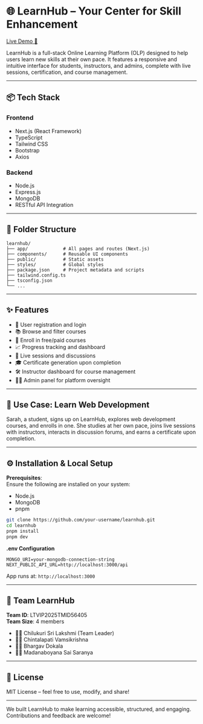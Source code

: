 # 🌐 LearnHub – Your Center for Skill Enhancement

[Live Demo 🚀](https://learnhubrce.vercel.app)

LearnHub is a full-stack Online Learning Platform (OLP) designed to help users learn new skills at their own pace. It features a responsive and intuitive interface for students, instructors, and admins, complete with live sessions, certification, and course management.

---

## 📦 Tech Stack

### Frontend
- Next.js (React Framework)
- TypeScript
- Tailwind CSS
- Bootstrap
- Axios

### Backend
- Node.js
- Express.js
- MongoDB
- RESTful API Integration

---

## 📁 Folder Structure

```
learnhub/
├── app/             # All pages and routes (Next.js)
├── components/      # Reusable UI components
├── public/          # Static assets
├── styles/          # Global styles
├── package.json     # Project metadata and scripts
├── tailwind.config.ts
├── tsconfig.json
└── ...
```

---

## ✨ Features

- 🔐 User registration and login  
- 📚 Browse and filter courses  
- 🧠 Enroll in free/paid courses  
- 📈 Progress tracking and dashboard  
- 💬 Live sessions and discussions  
- 🎓 Certificate generation upon completion  
- 🛠️ Instructor dashboard for course management  
- 🧑‍💼 Admin panel for platform oversight  

---

## 🧪 Use Case: Learn Web Development

Sarah, a student, signs up on LearnHub, explores web development courses, and enrolls in one. She studies at her own pace, joins live sessions with instructors, interacts in discussion forums, and earns a certificate upon completion.

---

## ⚙️ Installation & Local Setup

**Prerequisites**:  
Ensure the following are installed on your system:
- Node.js  
- MongoDB  
- pnpm  

```bash
git clone https://github.com/your-username/learnhub.git
cd learnhub
pnpm install
pnpm dev
```

**.env Configuration**
```
MONGO_URI=your-mongodb-connection-string
NEXT_PUBLIC_API_URL=http://localhost:3000/api
```

App runs at: `http://localhost:3000`

---

## 👥 Team LearnHub

**Team ID**: LTVIP2025TMID56405  
**Team Size**: 4 members

- 👩‍💼 Chilukuri Sri Lakshmi (Team Leader)  
- 👨‍💻 Chintalapati Vamsikrishna  
- 👨‍💻 Bhargav Dokala  
- 👩‍💻 Madanaboyana Sai Saranya  

---

## 📜 License

MIT License – feel free to use, modify, and share!

---

We built LearnHub to make learning accessible, structured, and engaging. Contributions and feedback are welcome!
```
